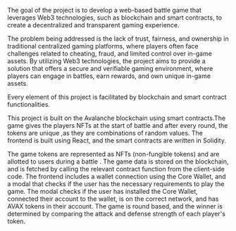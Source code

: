 The goal of the project is to develop a web-based battle game that leverages Web3 technologies, 
such as blockchain and smart contracts, to create a decentralized and transparent gaming experience. 

The problem being addressed is the lack of trust, fairness, and ownership in traditional centralized gaming platforms, 
where players often face challenges related to cheating, fraud, and limited control over in-game assets.
By utilizing Web3 technologies, the project aims to provide a solution that offers a secure and verifiable gaming environment, where players can engage in battles, 
earn rewards, and own unique in-game assets. 

Every element of this project is facilitated by blockchain and smart contract functionalities.

This project is built on the Avalanche blockchain using smart contracts.The game gives the players NFTs at the start of battle and after every round, 
the tokens are unique ,as they are combinations of random values. The frontend is built using React, and the smart contracts are written in Solidity.

The game tokens are represented as NFTs (non-fungible tokens) and are allotted to users during a battle . 
The game data is stored on the blockchain, and is fetched by calling the relevant contract function from the client-side code.
The frontend includes a wallet connection using the Core Wallet, and a modal that checks if the user has the necessary requirements to play the game. 
The modal checks if the user has installed the Core Wallet, connected their account to the wallet, is on the correct network, and has AVAX tokens in their account.
The game is round based, and the winner is determined by comparing the attack and defense strength of each player's token.
